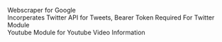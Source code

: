 Webscraper for Google <br />
Incorperates Twitter API for Tweets, Bearer Token Required For Twitter Module <br />
Youtube Module for Youtube Video Information <br />
